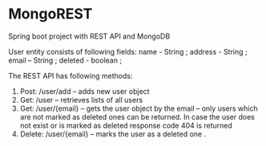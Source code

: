 # MongoREST
Spring boot project with REST API and MongoDB

User entity consists of following fields:
 name - String ;
 address - String ;
 email – String ;
 deleted - boolean ;

The REST API has following methods:
1. Post: /user/add – adds new user object
2. Get: /user – retrieves lists of all users
3. Get: /user/{email} – gets the user object by the email – only users which are not marked as deleted
ones can be returned. In case the user does not exist or is marked as deleted response code 404 is returned
4. Delete: /user/{email} – marks the user as a deleted one .
